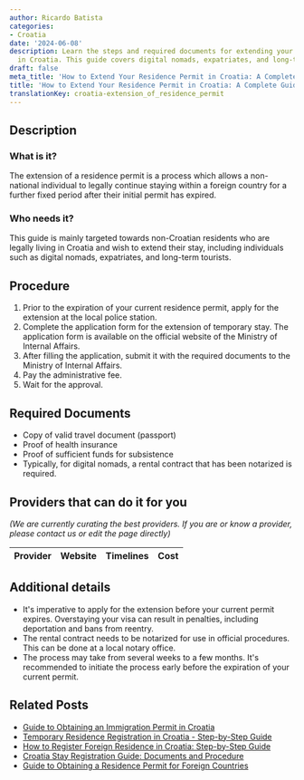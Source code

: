 ```yaml
---
author: Ricardo Batista
categories:
- Croatia
date: '2024-06-08'
description: Learn the steps and required documents for extending your residence permit
  in Croatia. This guide covers digital nomads, expatriates, and long-term tourists.
draft: false
meta_title: 'How to Extend Your Residence Permit in Croatia: A Complete Guide'
title: 'How to Extend Your Residence Permit in Croatia: A Complete Guide'
translationKey: croatia-extension_of_residence_permit
---
```


## Description
### What is it?
The extension of a residence permit is a process which allows a non-national individual to legally continue staying within a foreign country for a further fixed period after their initial permit has expired.

### Who needs it?
This guide is mainly targeted towards non-Croatian residents who are legally living in Croatia and wish to extend their stay, including individuals such as digital nomads, expatriates, and long-term tourists.

## Procedure

1. Prior to the expiration of your current residence permit, apply for the extension at the local police station. 
2. Complete the application form for the extension of temporary stay. The application form is available on the official website of the Ministry of Internal Affairs.
3. After filling the application, submit it with the required documents to the Ministry of Internal Affairs.
4. Pay the administrative fee.
5. Wait for the approval. 

## Required Documents

- Copy of valid travel document (passport)
- Proof of health insurance
- Proof of sufficient funds for subsistence
- Typically, for digital nomads, a rental contract that has been notarized is required.

## Providers that can do it for you

_(We are currently curating the best providers. If you are or know a provider, please contact us or edit the page directly)_

| Provider        |     Website     |     Timelines    |       Cost      |
| :-------------: | :-------------: |  :-------------: | :-------------: |

## Additional details
- It's imperative to apply for the extension before your current permit expires. Overstaying your visa can result in penalties, including deportation and bans from reentry.
- The rental contract needs to be notarized for use in official procedures. This can be done at a local notary office.
- The process may take from several weeks to a few months. It's recommended to initiate the process early before the expiration of your current permit. 


## Related Posts

- [Guide to Obtaining an Immigration Permit in Croatia](https://tramitit.com/guides/croatia/obtaining_an_immigration_permit/)
- [Temporary Residence Registration in Croatia - Step-by-Step Guide](https://tramitit.com/guides/croatia/temporary_residence_registration/)
- [How to Register Foreign Residence in Croatia: Step-by-Step Guide](https://tramitit.com/guides/croatia/registration_of_foreigners_residence/)
- [Croatia Stay Registration Guide: Documents and Procedure](https://tramitit.com/guides/croatia/stay_registration_upon_entering_the_country/)
- [Guide to Obtaining a Residence Permit for Foreign Countries](https://tramitit.com/guides/croatia/issuance_of_residence_permit_for_foreigners/)